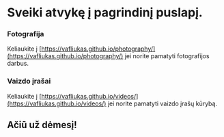 # Sveiki atvykę į pagrindinį puslapį.



### Fotografija

Keliaukite į [https://vafliukas.github.io/photography/](https://vafliukas.github.io/photography/) jei norite pamatyti fotografijos darbus.

### Vaizdo įrašai

Keliaukite į [https://vafliukas.github.io/videos/](https://vafliukas.github.io/videos/) jei norite pamatyti vaizdo įrašų kūrybą.

## Ačiū už dėmesį!

